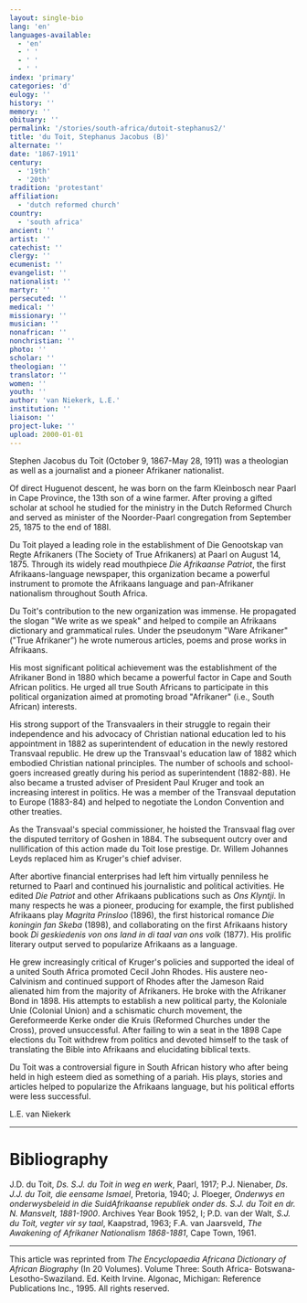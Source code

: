 ```yaml
---
layout: single-bio
lang: 'en'
languages-available:
  - 'en'
  - ' '
  - ' '
  - ' '
index: 'primary'
categories: 'd'
eulogy: ''
history: ''
memory: ''
obituary: ''
permalink: '/stories/south-africa/dutoit-stephanus2/'
title: 'du Toit, Stephanus Jacobus (B)'
alternate: ''
date: '1867-1911'
century:
  - '19th'
  - '20th'
tradition: 'protestant'
affiliation:
  - 'dutch reformed church'
country:
  - 'south africa'
ancient: ''
artist: ''
catechist: ''
clergy: ''
ecumenist: ''
evangelist: ''
nationalist: ''
martyr: ''
persecuted: ''
medical: ''
missionary: ''
musician: ''
nonafrican: ''
nonchristian: ''
photo: ''
scholar: ''
theologian: ''
translator: ''
women: ''
youth: ''
author: 'van Niekerk, L.E.'
institution: ''
liaison: ''
project-luke: ''
upload: 2000-01-01
---
```



Stephen Jacobus du Toit (October 9, 1867-May 28, 1911) was a theologian as well as a journalist and a pioneer Afrikaner nationalist.

Of direct Huguenot descent, he was born on the farm Kleinbosch near Paarl in Cape Province, the 13th son of a wine farmer. After proving a gifted scholar at school he studied for the ministry in the Dutch Reformed Church and served as minister of the Noorder-Paarl congregation from September 25, 1875 to the end of 188l.

Du Toit played a leading role in the establishment of Die Genootskap van Regte Afrikaners (The Society of True Afrikaners) at Paarl on August 14, 1875. Through its widely read mouthpiece *Die Afrikaanse Patriot*, the first Afrikaans-language newspaper, this organization became a powerful instrument to promote the Afrikaans language and pan-Afrikaner nationalism throughout South Africa.

Du Toit's contribution to the new organization was immense. He propagated the slogan "We write as we speak" and helped to compile an Afrikaans dictionary and grammatical rules. Under the pseudonym "Ware Afrikaner" ("True Afrikaner") he wrote numerous articles, poems and prose works in Afrikaans.

His most significant political achievement was the establishment of the Afrikaner Bond in 1880 which became a powerful factor in Cape and South African politics. He urged all true South Africans to participate in this political organization aimed at promoting broad "Afrikaner" (i.e., South African) interests.

His strong support of the Transvaalers in their struggle to regain their independence and his advocacy of Christian national education led to his appointment in 1882 as superintendent of education in the newly restored Transvaal republic. He drew up the Transvaal's education law of 1882 which embodied Christian national principles. The number of schools and school-goers increased greatly during his period as superintendent (1882-88). He also became a trusted adviser of President Paul Kruger and took an increasing interest in politics. He was a member of the Transvaal deputation to Europe (1883-84) and helped to negotiate the London Convention and other treaties.

As the Transvaal's special commissioner, he hoisted the Transvaal flag over the disputed territory of Goshen in 1884. The subsequent outcry over and nullification of this action made du Toit lose prestige. Dr. Willem Johannes Leyds replaced him as Kruger's chief adviser.

After abortive financial enterprises had left him virtually penniless he returned to Paarl and continued his journalistic and political activities. He edited *Die Patriot* and other Afrikaans publications such as *Ons Klyntji*. In many respects he was a pioneer, producing for example, the first published Afrikaans play *Magrita Prinsloo* (1896), the first historical romance *Die koningin fan Skeba* (1898), and collaborating on the first Afrikaans history book *Di geskiedenis von ons land in di taal van ons volk* (1877). His prolific literary output served to popularize Afrikaans as a language.

He grew increasingly critical of Kruger's policies and supported the ideal of a united South Africa promoted Cecil John Rhodes. His austere neo-Calvinism and continued support of Rhodes after the Jameson Raid alienated him from the majority of Afrikaners. He broke with the Afrikaner Bond in 1898. His attempts to establish a new political party, the Koloniale Unie (Colonial Union) and a schismatic church movement, the Gereformeerde Kerke onder die Kruis (Reformed Churches under the Cross), proved unsuccessful. After failing to win a seat in the 1898 Cape elections du Toit withdrew from politics and devoted himself to the task of translating the Bible into Afrikaans and elucidating biblical texts.

Du Toit was a controversial figure in South African history who after being held in high esteem died as something of a pariah. His plays, stories and articles helped to popularize the Afrikaans language, but his political efforts were less successful.

L.E. van Niekerk

---

# Bibliography

J.D. du Toit, *Ds. S.J. du Toit in weg en werk*, Paarl, 1917; P.J. Nienaber, *Ds. J.J. du Toit, die eensame Ismael*, Pretoria, 1940; J. Ploeger, *Onderwys en onderwysbeleid in die SuidAfrikaanse republiek onder ds. S.J. du Toit en dr. N. Mansvelt, 1881-1900*. Archives Year Book 1952, I; P.D. van der Walt, *S.J. du Toit, vegter vir sy taal*, Kaapstrad, 1963; F.A. van Jaarsveld, *The Awakening of Afrikaner Nationalism 1868-1881*, Cape Town, 1961.

---

This article was reprinted from *The Encyclopaedia Africana Dictionary of African Biography* (In 20 Volumes). Volume Three: South Africa- Botswana-Lesotho-Swaziland. Ed. Keith Irvine. Algonac, Michigan: Reference Publications Inc., 1995.  All rights reserved.